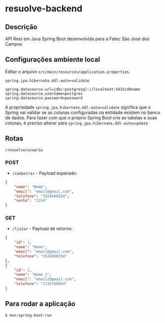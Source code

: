 # resuolve-backend

## Descrição
API Rest em Java Spring Boot desenvolvida para a Fatec São José dos Campos

## Configurações ambiente local
Editar o arquivo `src/main/resources/application.properties`.

````
spring.jpa.hibernate.ddl-auto=validate

spring.datasource.url=jdbc:postgresql://localhost:5432/dbname
spring.datasource.username=postgres
spring.datasource.password=password
````

A propriedade `spring.jpa.hibernate.ddl-auto=validate` significa que o Spring vai validar se as colunas configuradas na entidade existem no banco de dados. Para fazer com que o próprio Spring Boot crie as tabelas e suas colunas, é preciso alterar para `spring.jpa.hibernate.ddl-auto=update`

## Rotas
`/resuolve/usuario`


### POST
* `/cadastrar` - Payload esperado:

```json
{
    "nome": "Nome",
    "email": "email@gmail.com",
    "telefone": "3524568254",
    "senha": "1234"
}

```

### GET
* `/listar` - Payload de retorno:

```json
{
    "id": 1,
    "nome": "Nome",
    "email": "email@gmail.com",
    "telefone": "3524568254"
},
{
    "id": 2,
    "nome": "Nome 2",
    "email": "email2@gmail.com",
    "telefone": "1135789054"
}
```

## Para rodar a aplicação

```bash
$ mvn:spring-boot:run
```
